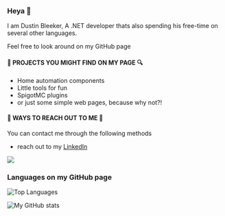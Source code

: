 ### Heya 👋 
I am Dustin Bleeker, A .NET developer thats also spending his free-time on several other languages.

Feel free to look around on my GitHub page


#### 🔎 PROJECTS YOU MIGHT FIND ON MY PAGE 🔍
- Home automation components
- Little tools for fun
- SpigotMC plugins
- or just some simple web pages, because why not?!



#### 📱 WAYS TO REACH OUT TO ME 📱
You can contact me through the following methods
- reach out to my [LinkedIn](https://nl.linkedin.com/in/dustinbleeker)

![](https://gpvc.arturio.dev/DustSwiffer)
### Languages on my GitHub page
![Top Languages](https://github-readme-stats.vercel.app/api/top-langs/?username=DustSwiffer&theme=dark)

![My GitHub stats](https://github-readme-stats.vercel.app/api?username=DustSwiffer&theme=dark&show_icons=true)


